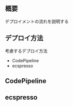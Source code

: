 ## 概要
デプロイメントの流れを説明する

## デプロイ方法
考慮するデプロイ方法
- CodePipeline
- ecspresso

## CodePipeline

## ecspresso
